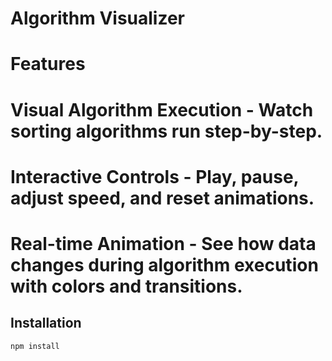# Algorithm Visualizer

# Features
# Visual Algorithm Execution - Watch sorting algorithms run step-by-step.
# Interactive Controls - Play, pause, adjust speed, and reset animations.
# Real-time Animation - See how data changes during algorithm execution with colors and transitions.

## Installation
```bash
npm install
